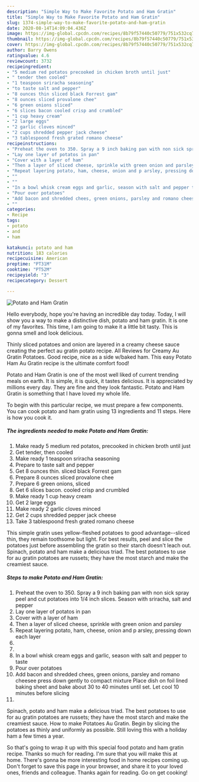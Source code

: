 ```yaml
---
description: "Simple Way to Make Favorite Potato and Ham Gratin"
title: "Simple Way to Make Favorite Potato and Ham Gratin"
slug: 1374-simple-way-to-make-favorite-potato-and-ham-gratin
date: 2020-08-14T14:09:04.436Z
image: https://img-global.cpcdn.com/recipes/8b79f57440c50779/751x532cq70/potato-and-ham-gratin-recipe-main-photo.jpg
thumbnail: https://img-global.cpcdn.com/recipes/8b79f57440c50779/751x532cq70/potato-and-ham-gratin-recipe-main-photo.jpg
cover: https://img-global.cpcdn.com/recipes/8b79f57440c50779/751x532cq70/potato-and-ham-gratin-recipe-main-photo.jpg
author: Barry Owens
ratingvalue: 4.6
reviewcount: 3732
recipeingredient:
- "5 medium red potatos precooked in chicken broth until just"
- " tender then cooled"
- "1 teaspoon sriracha seasoning"
- "to taste salt and pepper"
- "8 ounces thin sliced black Forrest gam"
- "8 ounces sliced provalone chee"
- "6 green onions sliced"
- "6 slices bacon cooled crisp and crumbled"
- "1 cup heavy cream"
- "2 large eggs"
- "2 garlic cloves minced"
- "2 cups shredded pepper jack cheese"
- "3 tablespoond fresh grated romano cheese"
recipeinstructions:
- "Preheat the oven to 350. Spray a 9 inch baking pan with non sick spray peel and cut potatoes into 1/4 inch slices. Season with sriracha, salt and pepper"
- "Lay one layer of potatos in pan"
- "Cover with a layer of ham"
- "Then a layer of sliced cheese, sprinkle with green onion and parsley"
- "Repeat layering potato, ham, cheese, onion and p arsley, pressing down each layer"
- ""
- ""
- "In a bowl whisk cream eggs and garlic, season with salt and pepper to taste"
- "Pour over potatoes"
- "Add bacon and shredded chees, green onions, parsley and romano cheesee press down gently to compact mixture Place dish on foil lined baking sheet and bake about 30 to 40 minutes until set. Let cool 10 minutes before slicing"
- ""
categories:
- Recipe
tags:
- potato
- and
- ham

katakunci: potato and ham 
nutrition: 183 calories
recipecuisine: American
preptime: "PT31M"
cooktime: "PT52M"
recipeyield: "3"
recipecategory: Dessert

---
```



![Potato and Ham Gratin](https://img-global.cpcdn.com/recipes/8b79f57440c50779/751x532cq70/potato-and-ham-gratin-recipe-main-photo.jpg)

Hello everybody, hope you're having an incredible day today. Today, I will show you a way to make a distinctive dish, potato and ham gratin. It is one of my favorites. This time, I am going to make it a little bit tasty. This is gonna smell and look delicious.

Thinly sliced potatoes and onion are layered in a creamy cheese sauce creating the perfect au gratin potato recipe. All Reviews for Creamy Au Gratin Potatoes. Good recipe, nice as a side w/baked ham. This easy Potato Ham Au Gratin recipe is the ultimate comfort food!

Potato and Ham Gratin is one of the most well liked of current trending meals on earth. It is simple, it is quick, it tastes delicious. It is appreciated by millions every day. They are fine and they look fantastic. Potato and Ham Gratin is something that I have loved my whole life.


To begin with this particular recipe, we must prepare a few components. You can cook potato and ham gratin using 13 ingredients and 11 steps. Here is how you cook it.

<!--inarticleads1-->

##### The ingredients needed to make Potato and Ham Gratin:

1. Make ready 5 medium red potatos, precooked in chicken broth until just
1. Get  tender, then cooled
1. Make ready 1 teaspoon sriracha seasoning
1. Prepare to taste salt and pepper
1. Get 8 ounces thin. sliced black Forrest gam
1. Prepare 8 ounces sliced provalone chee
1. Prepare 6 green onions, sliced
1. Get 6 slices bacon. cooled crisp and crumbled
1. Make ready 1 cup heavy cream
1. Get 2 large eggs
1. Make ready 2 garlic cloves minced
1. Get 2 cups shredded pepper jack cheese
1. Take 3 tablespoond fresh grated romano cheese


This simple gratin uses yellow-fleshed potatoes to good advantage--sliced thin, they remain toothsome but light. For best results, peel and slice the potatoes just before assembling the gratin so their starch doesn&#39;t leach out. Spinach, potato and ham make a delicious triad. The best potatoes to use for au gratin potatoes are russets; they have the most starch and make the creamiest sauce. 

<!--inarticleads2-->

##### Steps to make Potato and Ham Gratin:

1. Preheat the oven to 350. Spray a 9 inch baking pan with non sick spray peel and cut potatoes into 1/4 inch slices. Season with sriracha, salt and pepper
1. Lay one layer of potatos in pan
1. Cover with a layer of ham
1. Then a layer of sliced cheese, sprinkle with green onion and parsley
1. Repeat layering potato, ham, cheese, onion and p arsley, pressing down each layer
1. 
1. 
1. In a bowl whisk cream eggs and garlic, season with salt and pepper to taste
1. Pour over potatoes
1. Add bacon and shredded chees, green onions, parsley and romano cheesee press down gently to compact mixture Place dish on foil lined baking sheet and bake about 30 to 40 minutes until set. Let cool 10 minutes before slicing
1. 


Spinach, potato and ham make a delicious triad. The best potatoes to use for au gratin potatoes are russets; they have the most starch and make the creamiest sauce. How to make Potatoes Au Gratin. Begin by slicing the potatoes as thinly and uniformly as possible. Still loving this with a holiday ham a few times a year. 

So that's going to wrap it up with this special food potato and ham gratin recipe. Thanks so much for reading. I'm sure that you will make this at home. There's gonna be more interesting food in home recipes coming up. Don't forget to save this page in your browser, and share it to your loved ones, friends and colleague. Thanks again for reading. Go on get cooking!

